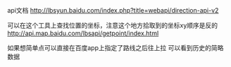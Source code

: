 

api文档
http://lbsyun.baidu.com/index.php?title=webapi/direction-api-v2

可以在这个工具上查找位置的坐标，注意这个地方拾取到的坐标xy顺序是反的
http://api.map.baidu.com/lbsapi/getpoint/index.html

如果想简单点可以直接在百度app上指定了路线之后往上拉 可以看到历史的简略数据
